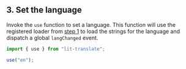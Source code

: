 ## 3. Set the language

Invoke the `use` function to set a language. This function will use the registered loader from [step 1](#-1-define-the-translations) to load the strings for the language and dispatch a global `langChanged` event.

```typescript
import { use } from "lit-translate";

use("en");
```
